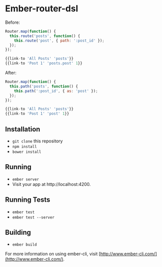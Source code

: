 # Ember-router-dsl

Before:

```js
Router.map(function() {
  this.route('posts', function() {
    this.route('post', { path: ':post_id' });
  });
});
```

```js
{{link-to 'All Posts' 'posts'}}
{{link-to 'Post 1' 'posts.post' 1}}
```

After:

```js
Router.map(function() {
  this.path('posts', function() {
    this.path(':post_id', { as: 'post' });
  });
});
```

```js
{{link-to 'All Posts' 'posts'}}
{{link-to 'Post 1' 'post' 1}}
```

## Installation

* `git clone` this repository
* `npm install`
* `bower install`

## Running

* `ember server`
* Visit your app at http://localhost:4200.

## Running Tests

* `ember test`
* `ember test --server`

## Building

* `ember build`

For more information on using ember-cli, visit [http://www.ember-cli.com/](http://www.ember-cli.com/).
